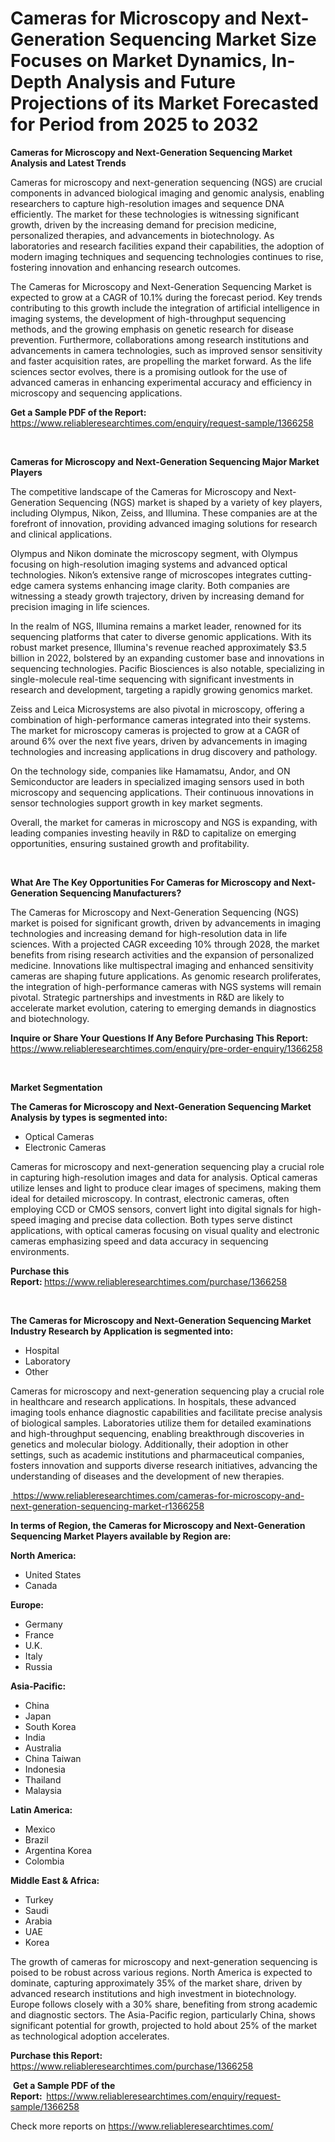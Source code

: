 <p><h1>Cameras for Microscopy and Next-Generation Sequencing Market Size Focuses on Market Dynamics, In-Depth Analysis and Future Projections of its Market Forecasted for Period from 2025 to 2032</h1></p><p><strong>Cameras for Microscopy and Next-Generation Sequencing Market Analysis and Latest Trends</strong></p>
<p><p>Cameras for microscopy and next-generation sequencing (NGS) are crucial components in advanced biological imaging and genomic analysis, enabling researchers to capture high-resolution images and sequence DNA efficiently. The market for these technologies is witnessing significant growth, driven by the increasing demand for precision medicine, personalized therapies, and advancements in biotechnology. As laboratories and research facilities expand their capabilities, the adoption of modern imaging techniques and sequencing technologies continues to rise, fostering innovation and enhancing research outcomes.</p><p>The Cameras for Microscopy and Next-Generation Sequencing Market is expected to grow at a CAGR of 10.1% during the forecast period. Key trends contributing to this growth include the integration of artificial intelligence in imaging systems, the development of high-throughput sequencing methods, and the growing emphasis on genetic research for disease prevention. Furthermore, collaborations among research institutions and advancements in camera technologies, such as improved sensor sensitivity and faster acquisition rates, are propelling the market forward. As the life sciences sector evolves, there is a promising outlook for the use of advanced cameras in enhancing experimental accuracy and efficiency in microscopy and sequencing applications.</p></p>
<p><strong>Get a Sample PDF of the Report:&nbsp;</strong> <a href="https://www.reliableresearchtimes.com/enquiry/request-sample/1366258?utm_campaign=3257&utm_medium=2&utm_source=Github&utm_content=ia&utm_term=22032025&utm_id=cameras-for-microscopy-and-next-generation-sequencing">https://www.reliableresearchtimes.com/enquiry/request-sample/1366258</a></p>
<p>&nbsp;</p>
<p><strong>Cameras for Microscopy and Next-Generation Sequencing Major Market Players</strong></p>
<p><p>The competitive landscape of the Cameras for Microscopy and Next-Generation Sequencing (NGS) market is shaped by a variety of key players, including Olympus, Nikon, Zeiss, and Illumina. These companies are at the forefront of innovation, providing advanced imaging solutions for research and clinical applications.</p><p>Olympus and Nikon dominate the microscopy segment, with Olympus focusing on high-resolution imaging systems and advanced optical technologies. Nikon’s extensive range of microscopes integrates cutting-edge camera systems enhancing image clarity. Both companies are witnessing a steady growth trajectory, driven by increasing demand for precision imaging in life sciences.</p><p>In the realm of NGS, Illumina remains a market leader, renowned for its sequencing platforms that cater to diverse genomic applications. With its robust market presence, Illumina's revenue reached approximately $3.5 billion in 2022, bolstered by an expanding customer base and innovations in sequencing technologies. Pacific Biosciences is also notable, specializing in single-molecule real-time sequencing with significant investments in research and development, targeting a rapidly growing genomics market.</p><p>Zeiss and Leica Microsystems are also pivotal in microscopy, offering a combination of high-performance cameras integrated into their systems. The market for microscopy cameras is projected to grow at a CAGR of around 6% over the next five years, driven by advancements in imaging technologies and increasing applications in drug discovery and pathology.</p><p>On the technology side, companies like Hamamatsu, Andor, and ON Semiconductor are leaders in specialized imaging sensors used in both microscopy and sequencing applications. Their continuous innovations in sensor technologies support growth in key market segments.</p><p>Overall, the market for cameras in microscopy and NGS is expanding, with leading companies investing heavily in R&D to capitalize on emerging opportunities, ensuring sustained growth and profitability.</p></p>
<p>&nbsp;</p>
<p><strong>What Are The Key Opportunities For Cameras for Microscopy and Next-Generation Sequencing Manufacturers?</strong></p>
<p><p>The Cameras for Microscopy and Next-Generation Sequencing (NGS) market is poised for significant growth, driven by advancements in imaging technologies and increasing demand for high-resolution data in life sciences. With a projected CAGR exceeding 10% through 2028, the market benefits from rising research activities and the expansion of personalized medicine. Innovations like multispectral imaging and enhanced sensitivity cameras are shaping future applications. As genomic research proliferates, the integration of high-performance cameras with NGS systems will remain pivotal. Strategic partnerships and investments in R&D are likely to accelerate market evolution, catering to emerging demands in diagnostics and biotechnology.</p></p>
<p><strong>Inquire or Share Your Questions If Any Before Purchasing This Report:</strong> <a href="https://www.reliableresearchtimes.com/enquiry/pre-order-enquiry/1366258?utm_campaign=3257&utm_medium=2&utm_source=Github&utm_content=ia&utm_term=22032025&utm_id=cameras-for-microscopy-and-next-generation-sequencing">https://www.reliableresearchtimes.com/enquiry/pre-order-enquiry/1366258</a></p>
<p>&nbsp;</p>
<p><strong>Market Segmentation</strong></p>
<p><strong>The Cameras for Microscopy and Next-Generation Sequencing Market Analysis by types is segmented into:</strong></p>
<p><ul><li>Optical Cameras</li><li>Electronic Cameras</li></ul></p>
<p><p>Cameras for microscopy and next-generation sequencing play a crucial role in capturing high-resolution images and data for analysis. Optical cameras utilize lenses and light to produce clear images of specimens, making them ideal for detailed microscopy. In contrast, electronic cameras, often employing CCD or CMOS sensors, convert light into digital signals for high-speed imaging and precise data collection. Both types serve distinct applications, with optical cameras focusing on visual quality and electronic cameras emphasizing speed and data accuracy in sequencing environments.</p></p>
<p><strong>Purchase this Report:&nbsp;</strong><a href="https://www.reliableresearchtimes.com/purchase/1366258?utm_campaign=3257&utm_medium=2&utm_source=Github&utm_content=ia&utm_term=22032025&utm_id=cameras-for-microscopy-and-next-generation-sequencing">https://www.reliableresearchtimes.com/purchase/1366258</a></p>
<p>&nbsp;</p>
<p><strong>The Cameras for Microscopy and Next-Generation Sequencing Market Industry Research by Application is segmented into:</strong></p>
<p><ul><li>Hospital</li><li>Laboratory</li><li>Other</li></ul></p>
<p><p>Cameras for microscopy and next-generation sequencing play a crucial role in healthcare and research applications. In hospitals, these advanced imaging tools enhance diagnostic capabilities and facilitate precise analysis of biological samples. Laboratories utilize them for detailed examinations and high-throughput sequencing, enabling breakthrough discoveries in genetics and molecular biology. Additionally, their adoption in other settings, such as academic institutions and pharmaceutical companies, fosters innovation and supports diverse research initiatives, advancing the understanding of diseases and the development of new therapies.</p></p>
<p><a href="https://www.reliableresearchtimes.com/cameras-for-microscopy-and-next-generation-sequencing-market-r1366258?utm_campaign=3257&utm_medium=2&utm_source=Github&utm_content=ia&utm_term=22032025&utm_id=cameras-for-microscopy-and-next-generation-sequencing">&nbsp;https://www.reliableresearchtimes.com/cameras-for-microscopy-and-next-generation-sequencing-market-r1366258</a></p>
<p><strong>In terms of Region, the Cameras for Microscopy and Next-Generation Sequencing Market Players available by Region are:</strong></p>
<p>
    <p> <strong> North America: </strong>
        <ul>
            <li>United States</li>
            <li>Canada</li>
        </ul>
        </p> 
    <p> <strong> Europe: </strong>
        <ul>
            <li>Germany</li>
            <li>France</li>
            <li>U.K.</li>
            <li>Italy</li>
            <li>Russia</li>
        </ul>
        </p> 
    <p> <strong> Asia-Pacific: </strong>
        <ul>
            <li>China</li>
            <li>Japan</li>
            <li>South Korea</li>
            <li>India</li>
            <li>Australia</li>
            <li>China Taiwan</li>
            <li>Indonesia</li>
            <li>Thailand</li>
            <li>Malaysia</li>
        </ul>
        </p> 
    <p> <strong> Latin America: </strong>
        <ul>
            <li>Mexico</li>
            <li>Brazil</li>
            <li>Argentina Korea</li>
            <li>Colombia</li>
        </ul>
        </p> 
    <p> <strong> Middle East & Africa: </strong>
        <ul>
            <li>Turkey</li>
            <li>Saudi</li>
            <li>Arabia</li>
            <li>UAE</li>
            <li>Korea</li>
        </ul>
    </p>
    </p>
<p><p>The growth of cameras for microscopy and next-generation sequencing is poised to be robust across various regions. North America is expected to dominate, capturing approximately 35% of the market share, driven by advanced research institutions and high investment in biotechnology. Europe follows closely with a 30% share, benefiting from strong academic and diagnostic sectors. The Asia-Pacific region, particularly China, shows significant potential for growth, projected to hold about 25% of the market as technological adoption accelerates.</p></p>
<p><strong>Purchase this Report: </strong><a href="https://www.reliableresearchtimes.com/purchase/1366258?utm_campaign=3257&utm_medium=2&utm_source=Github&utm_content=ia&utm_term=22032025&utm_id=cameras-for-microscopy-and-next-generation-sequencing">https://www.reliableresearchtimes.com/purchase/1366258</a></p>
<p>&nbsp;<strong>Get a Sample PDF of the Report:&nbsp;&nbsp;</strong><a href="https://www.reliableresearchtimes.com/enquiry/request-sample/1366258?utm_campaign=3257&utm_medium=2&utm_source=Github&utm_content=ia&utm_term=22032025&utm_id=cameras-for-microscopy-and-next-generation-sequencing">https://www.reliableresearchtimes.com/enquiry/request-sample/1366258</a></p>
<p><strong></strong></p>
<p>Check more reports on <a href="https://www.reliableresearchtimes.com/?utm_campaign=3257&utm_medium=2&utm_source=Github&utm_content=ia&utm_term=22032025&utm_id=cameras-for-microscopy-and-next-generation-sequencing">https://www.reliableresearchtimes.com/</a></p>